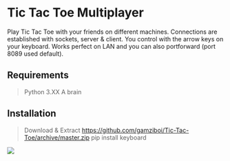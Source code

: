 # Tic Tac Toe Multiplayer
Play Tic Tac Toe with your friends on different machines.
Connections are established with sockets, server & client.
You control with the arrow keys on your keyboard.
Works perfect on LAN and you can also portforward (port 8089 used default).

## Requirements
> Python 3.XX
> A brain
## Installation
> Download & Extract https://github.com/gamziboi/Tic-Tac-Toe/archive/master.zip
> pip install keyboard

![](http://screenshots.gamz.cc/23.40.11-11.09.20.png)